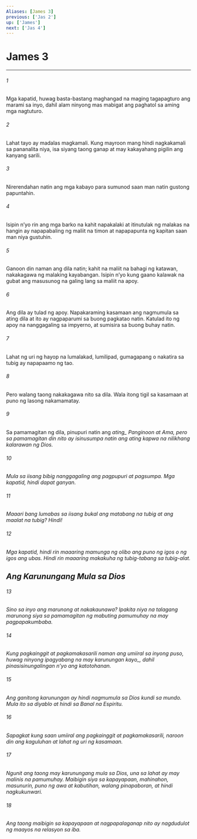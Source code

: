 ```yaml
---
Aliases: [James 3]
previous: ['Jas 2']
up: ['James']
next: ['Jas 4']
---
```

# James 3

***






















###### 1 










Mga kapatid, huwag basta-bastang maghangad na maging tagapagturo ang marami sa inyo, dahil alam ninyong mas mabigat ang paghatol sa aming mga nagtuturo. 





















###### 2 










Lahat tayo ay madalas magkamali. Kung mayroon mang hindi nagkakamali sa pananalita niya, isa siyang taong ganap at may kakayahang pigilin ang kanyang sarili. 





















###### 3 










Nirerendahan natin ang mga kabayo para sumunod saan man natin gustong papuntahin. 





















###### 4 










Isipin nʼyo rin ang mga barko na kahit napakalaki at itinutulak ng malakas na hangin ay napapabaling ng maliit na timon at napapapunta ng kapitan saan man niya gustuhin. 





















###### 5 










Ganoon din naman ang dila natin; kahit na maliit na bahagi ng katawan, nakakagawa ng malaking kayabangan. Isipin nʼyo kung gaano kalawak na gubat ang masusunog na galing lang sa maliit na apoy. 





















###### 6 










Ang dila ay tulad ng apoy. Napakaraming kasamaan ang nagmumula sa ating dila at ito ay nagpaparumi sa buong pagkatao natin. Katulad ito ng apoy na nanggagaling sa impyerno, at sumisira sa buong buhay natin. 





















###### 7 










Lahat ng uri ng hayop na lumalakad, lumilipad, gumagapang o nakatira sa tubig ay napapaamo ng tao. 





















###### 8 










Pero walang taong nakakagawa nito sa dila. Wala itong tigil sa kasamaan at puno ng lasong nakamamatay. 





















###### 9 










Sa pamamagitan ng dila, pinupuri natin ang <i class="trans-change">ating_ Panginoon at Ama, pero sa pamamagitan din nito ay isinusumpa natin ang ating kapwa na nilikhang kalarawan ng Dios. 





















###### 10 










Mula sa iisang bibig nanggagaling ang pagpupuri at pagsumpa. Mga kapatid, hindi dapat ganyan. 





















###### 11 










Maaari bang lumabas sa iisang bukal ang matabang na tubig at ang maalat na tubig? Hindi! 





















###### 12 










Mga kapatid, hindi rin maaaring mamunga ng olibo ang puno ng igos o ng igos ang ubas. Hindi rin maaaring makakuha ng tubig-tabang sa tubig-alat.

## Ang Karunungang Mula sa Dios 





















###### 13 










Sino sa inyo ang marunong at nakakaunawa? Ipakita niya na talagang marunong siya sa pamamagitan ng mabuting pamumuhay na may pagpapakumbaba. 





















###### 14 










Kung pagkainggit at pagkamakasarili naman ang umiiral sa inyong puso, huwag ninyong ipagyabang <i class="trans-change">na may karunungan kayo_, dahil pinasisinungalingan nʼyo ang katotohanan. 





















###### 15 










Ang ganitong karunungan ay hindi nagmumula sa Dios kundi sa mundo. Mula ito sa diyablo at hindi sa Banal na Espiritu. 





















###### 16 










Sapagkat kung saan umiiral ang pagkainggit at pagkamakasarili, naroon din ang kaguluhan at lahat ng uri ng kasamaan. 





















###### 17 










Ngunit ang taong may karunungang mula sa Dios, una sa lahat ay may malinis na pamumuhay. Maibigin siya sa kapayapaan, mahinahon, masunurin, puno ng awa at kabutihan, walang pinapaboran, at hindi nagkukunwari. 





















###### 18 










Ang taong maibigin sa kapayapaan at nagpapalaganap nito ay nagdudulot ng maayos na relasyon sa iba.
